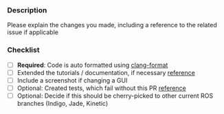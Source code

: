 ### Description

Please explain the changes you made, including a reference to the related issue if applicable

### Checklist
- [ ] **Required**: Code is auto formatted using [clang-format](http://moveit.ros.org/documentation/contributing/code)
- [ ] Extended the tutorials / documentation, if necessary [reference](http://moveit.ros.org/documentation/contributing/)
- [ ] Include a screenshot if changing a GUI
- [ ] Optional: Created tests, which fail without this PR [reference](http://docs.ros.org/kinetic/api/moveit_tutorials/html/doc/tests.html)
- [ ] Optional: Decide if this should be cherry-picked to other current ROS branches (Indigo, Jade, Kinetic)

[//]: # "You can expect a response from a maintainer within 7 days. If you haven't heard anything by then, feel free to ping the thread. Thank you!"
